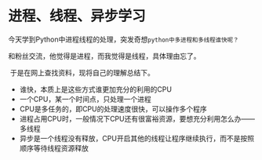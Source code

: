 # 进程、线程、异步学习

​	今天学到Python中进程线程的处理，突发奇想`python中多进程和多线程谁快呢？`

和粉丝交流，他觉得是进程，而我觉得是线程，具体理由忘了。

​	于是在网上查找资料，现将自己的理解总结下。

- 谁快，本质上是这些方式谁更加充分的利用的CPU
- 一个CPU，某一个时间点，只处理一个进程
- CPU是多任务的，即CPU的处理速度很快，可以操作多个程序
- 进程占用CPU时，一般情况下CPU还有很富裕资源，要想充分利用怎么办——多线程
- 异步是一个线程没有释放，CPU开启其他的线程让程序继续执行，而不是按照顺序等待线程资源释放

